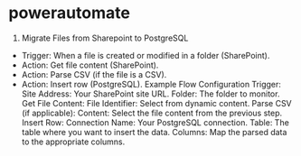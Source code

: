 # powerautomate
1. Migrate Files from Sharepoint to PostgreSQL
- Trigger: When a file is created or modified in a folder (SharePoint).
- Action: Get file content (SharePoint).
- Action: Parse CSV (if the file is a CSV).
- Action: Insert row (PostgreSQL).
Example Flow Configuration
Trigger:
Site Address: Your SharePoint site URL.
Folder: The folder to monitor.
Get File Content:
File Identifier: Select from dynamic content.
Parse CSV (if applicable):
Content: Select the file content from the previous step.
Insert Row:
Connection Name: Your PostgreSQL connection.
Table: The table where you want to insert the data.
Columns: Map the parsed data to the appropriate columns.

